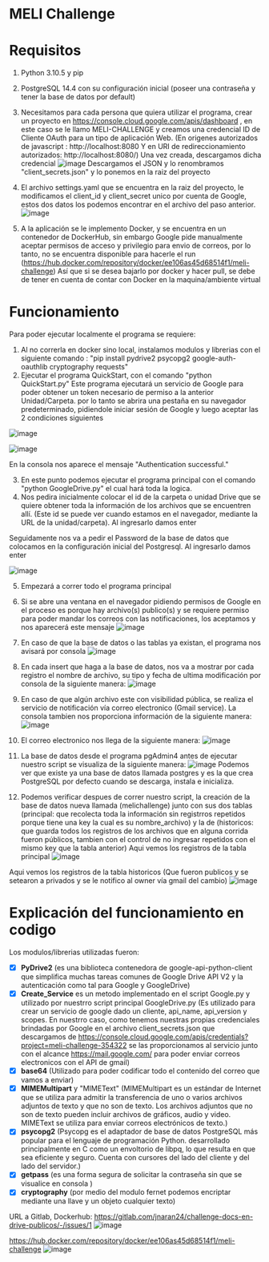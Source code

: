 # MELI Challenge

# Requisitos
1. Python 3.10.5 y pip
2. PostgreSQL 14.4 con su configuración inicial (poseer una contraseña y tener la base de datos por default)
3. Necesitamos para cada persona que quiera utilizar el programa, crear un proyecto en https://console.cloud.google.com/apis/dashboard , en este caso se le llamo MELI-CHALLENGE y creamos una credencial ID de Cliente OAuth para un tipo de aplicación Web. (En origenes autorizados de javascript : http://localhost:8080 Y en URI de redireccionamiento autorizados: http://localhost:8080/) Una vez creada, descargamos dicha credencial
![image](https://user-images.githubusercontent.com/32200374/176302473-4123b4a6-858a-4e26-96f4-0ac2755f0e8a.png)
Descargamos el JSON y lo renombramos "client_secrets.json" y lo ponemos en la raiz del proyecto

4. El archivo settings.yaml que se encuentra en la raiz del proyecto, le modificamos el client_id y client_secret unico por cuenta de Google, estos dos datos los podemos encontrar en el archivo del paso anterior.
![image](https://user-images.githubusercontent.com/32200374/176304363-5120f810-479c-439a-9f6c-b4c3858cc696.png)


5. A la aplicación se le implemento Docker, y se encuentra en un contenedor de DockerHub, sin embargo Google pide manualmente aceptar permisos de acceso y privilegio para envio de correos, por lo tanto, no se encuentra disponible para hacerle el run (https://hub.docker.com/repository/docker/ee106as45d68514f1/meli-challenge) Así que si se desea bajarlo por docker y hacer pull, se debe de tener en cuenta de contar con Docker en la maquina/ambiente virtual


# Funcionamiento
Para poder ejecutar localmente el programa se requiere:
1. Al no correrla en docker sino local, instalamos modulos y librerias con el siguiente comando : "pip install pydrive2 psycopg2 google-auth-oauthlib cryptography requests"
2. Ejecutar el programa QuickStart, con el comando "python QuickStart.py" Este programa ejecutará un servicio de Google para poder obtener un token necesario de permiso a la anterior Unidad/Carpeta. por lo tanto se abrira una pestaña en su navegador predeterminado, pidiendole iniciar sesión de Google y luego aceptar las 2 condiciones siguientes

![image](https://user-images.githubusercontent.com/32200374/176259664-e1379d30-fbcf-4f7f-84e0-9063b77667f8.png)

![image](https://user-images.githubusercontent.com/32200374/176259734-7675925a-9487-4567-937a-39b6da580438.png)

En la consola nos aparece el mensaje "Authentication successful."

3. En este punto podemos ejecutar el programa principal con el comando "python GoogleDrive.py" el cual hará toda la logica.
4. Nos pedira inicialmente colocar el id de la carpeta o unidad Drive que se quiere obtener toda la información de los archivos que se encuentren allí.  (Este id se puede ver cuando estamos en el navegador, mediante la URL de la unidad/carpeta). Al ingresarlo damos enter

Seguidamente nos va a pedir el Password de la base de datos que colocamos en la configuración inicial del Postgresql. Al ingresarlo damos enter

![image](https://user-images.githubusercontent.com/32200374/176264568-e1f539a0-4bc7-4378-8b5c-1c62f025e312.png)

5. Empezará a correr todo el programa principal
6. Si se abre una ventana en el navegador pidiendo permisos de Google en el proceso es porque hay archivo(s) publico(s) y se requiere permiso para poder mandar los correos con las notificaciones, los aceptamos y nos aparecerá este mensaje 
![image](https://user-images.githubusercontent.com/32200374/176282401-dc0ab5d5-2dd0-49ab-a0a9-483fc4101722.png)

7. En caso de que la base de datos o las tablas ya existan, el programa nos avisará por consola
![image](https://user-images.githubusercontent.com/32200374/176282804-4859ce3b-9699-43cd-872b-355acfd6a0af.png)

8. En cada insert que haga a la base de datos, nos va a mostrar por cada registro el nombre de archivo, su tipo y fecha de ultima modificación por consola de la siguiente manera:
![image](https://user-images.githubusercontent.com/32200374/176284167-de6a16a5-0e5c-4549-8440-026d834b97a0.png)

9. En caso de que algún archivo este con visibilidad pública, se realiza el servicio de notificación vía correo electronico (Gmail service). La consola tambien nos proporciona información de la siguiente manera:
![image](https://user-images.githubusercontent.com/32200374/176284425-9f2aa6ad-f957-4bf7-affe-9a085a6c6169.png)

10. El correo electronico nos llega de la siguiente manera:
![image](https://user-images.githubusercontent.com/32200374/176284579-acd0ad47-cc61-4693-b903-59c5f12b1d54.png)

11. La base de datos desde el programa pgAdmin4 antes de ejecutar nuestro script se visualiza de la siguiente manera:
![image](https://user-images.githubusercontent.com/32200374/176285120-a9d1216d-92d0-406d-bac1-41e1195df107.png)
Podemos ver que existe ya una base de datos llamada postgres y es la que crea PostgreSQL por defecto cuando se descarga, instala e inicializa.


12. Podemos verificar despues de correr nuestro script, la creación de la base de datos nueva llamada (melichallenge) junto con sus dos tablas (principal: que recolecta toda la información sin registrros repetidos porque tiene una key la cual es su nombre_archivo) y la de (historicos: que guarda todos los registros de los archivos que en alguna corrida fueron públicos, tambien con el control de no ingresar repetidos con el mismo key que la tabla anterior)
Aqui vemos los registros de la tabla principal
![image](https://user-images.githubusercontent.com/32200374/176285713-aee3cddc-60f9-473c-984d-27d0c73ebd3f.png)

Aqui vemos los registros de la tabla historicos (Que fueron publicos y se setearon a privados y se le notifico al owner vía gmail del cambio)
![image](https://user-images.githubusercontent.com/32200374/176285876-87784c64-b5e9-4b1d-84af-8f241055a31c.png)


# Explicación del funcionamiento en codigo
Los modulos/librerias utilizadas fueron: 
- [x] **PyDrive2** (es una biblioteca contenedora de google-api-python-client que simplifica muchas tareas comunes de Google Drive API V2 y la autenticación como tal para Google y GoogleDrive)
- [x] **Create_Service** es un metodo implementado en el script Google.py y utilizado por nuestrro script principal GoogleDrive.py (Es utilizado para crear un servicio de google dado un cliente, api_name, api_version y scopes. En nuestrro caso, como tenemos nuestras propias credenciales brindadas por Google en el archivo client_secrets.json que descargamos de https://console.cloud.google.com/apis/credentials?project=meli-challenge-354322 se las proporcionamos al servicio junto con el alcance https://mail.google.com/ para poder enviar correos electronicos con el API de gmail)
- [x] **base64** (Utilizado para poder codificar todo el contenido del correo que vamos a enviar)
- [x] **MIMEMultipart** y "MIMEText" (MIMEMultipart es un estándar de Internet que se utiliza para admitir la transferencia de uno o varios archivos adjuntos de texto y que no son de texto. Los archivos adjuntos que no son de texto pueden incluir archivos de gráficos, audio y video. MIMEText se utiliza para enviar correos electrónicos de texto.)
- [x] **psycopg2** (Psycopg es el adaptador de base de datos PostgreSQL más popular para el lenguaje de programación Python. desarrollado principalmente en C como un envoltorio de libpq, lo que resulta en que sea eficiente y seguro. Cuenta con cursores del lado del cliente y del lado del servidor.)
- [x] **getpass** (es una forma segura de solicitar la contraseña sin que se visualice en consola )
- [x] **cryptography** (por medio del modulo fernet podemos encriptar mediante una llave y un objeto cualquier texto)
 
URL a Gitlab, Dockerhub:
https://gitlab.com/jnaran24/challenge-docs-en-drive-publicos/-/issues/1 
![image](https://user-images.githubusercontent.com/32200374/176305944-fdb7c621-c366-4297-ab39-23ee708f9052.png) 

https://hub.docker.com/repository/docker/ee106as45d68514f1/meli-challenge 
![image](https://user-images.githubusercontent.com/32200374/176306039-d65456fd-70cc-4336-b11d-152f9dc466d0.png)
